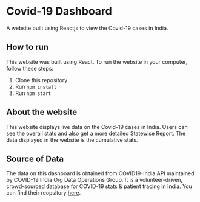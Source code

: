 # Covid-19 Dashboard
A website built using Reactjs to view the Covid-19 cases in India.

## How to run
This website was built using React.
To run the website in your computer, follow these steps:
1. Clone this repository
2. Run `npm install`
3. Run `npm start`

## About the website
This website displays live data on the Covid-19 cases in India. Users can see the overall stats and also get a more detailed Statewise Report.
The data displayed in the website is the cumulative stats.

## Source of Data
The data on this dashboard is obtained from COVID19-India API maintained by COVID-19 India Org Data Operations Group. It is a volunteer-driven, crowd-sourced database for COVID-19 stats & patient tracing in India.
You can find their reopsitory [here](https://github.com/amodm/api-covid19-in).
